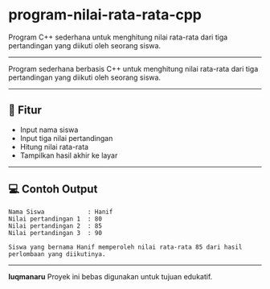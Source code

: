 # program-nilai-rata-rata-cpp
Program C++ sederhana untuk menghitung nilai rata-rata dari tiga pertandingan yang diikuti oleh seorang siswa.

---

Program sederhana berbasis C++ untuk menghitung nilai rata-rata dari tiga pertandingan yang diikuti oleh seorang siswa.

---

## 📌 Fitur
- Input nama siswa
- Input tiga nilai pertandingan
- Hitung nilai rata-rata
- Tampilkan hasil akhir ke layar

---

## 💻 Contoh Output

```
Nama Siswa            : Hanif
Nilai pertandingan 1  : 80
Nilai pertandingan 2  : 85
Nilai pertandingan 3  : 90

Siswa yang bernama Hanif memperoleh nilai rata-rata 85 dari hasil perlombaan yang diikutinya.
```

---

**luqmanaru**
Proyek ini bebas digunakan untuk tujuan edukatif.
